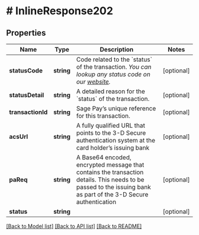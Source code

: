 # # InlineResponse202

## Properties

Name | Type | Description | Notes
------------ | ------------- | ------------- | -------------
**statusCode** | **string** | Code related to the &#x60;status&#x60; of the transaction. *You can lookup any status code on our [website](https://www.sagepay.co.uk/support/error-codes).* | [optional] 
**statusDetail** | **string** | A detailed reason for the &#x60;status&#x60; of the transaction. | [optional] 
**transactionId** | **string** | Sage Pay’s unique reference for this transaction. | [optional] 
**acsUrl** | **string** | A fully qualified URL that points to the 3-D Secure authentication system at the card holder’s issuing bank | [optional] 
**paReq** | **string** | A Base64 encoded, encrypted message that contains the transaction details. This needs to be passed to the issuing bank as part of the 3-D Secure authentication | [optional] 
**status** | **string** |  | [optional] 

[[Back to Model list]](../../README.md#documentation-for-models) [[Back to API list]](../../README.md#documentation-for-api-endpoints) [[Back to README]](../../README.md)



